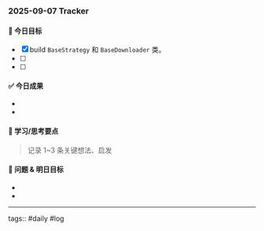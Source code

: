 ### 2025-09-07 Tracker

#### 🎯 今日目标
- [x] build `BaseStrategy` 和 `BaseDownloader` 类。
- [ ] 
- [ ] 

#### ✅ 今日成果
- 
- 

#### 🧠 学习/思考要点
> 记录 1~3 条关键想法、启发

#### 🧩 问题 & 明日目标
- 
- 

---
tags:: #daily #log

